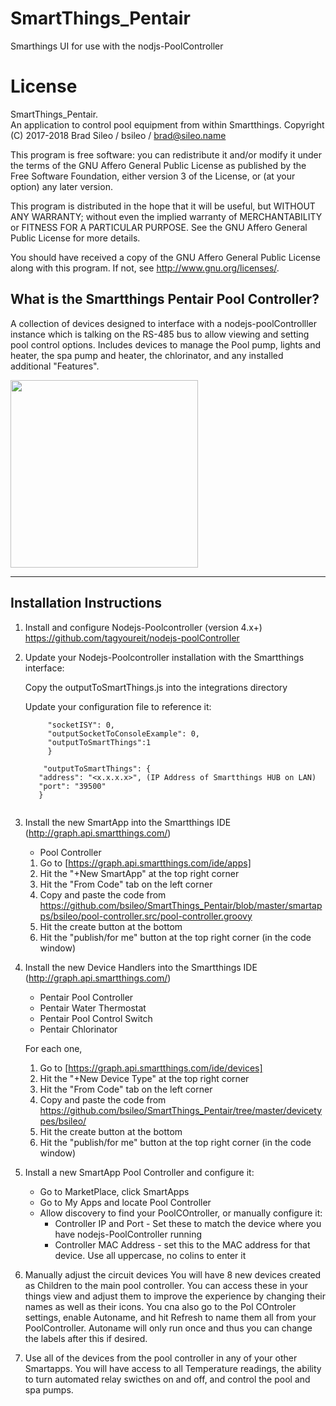 # SmartThings_Pentair
Smarthings UI for use with the nodjs-PoolController

# License

SmartThings_Pentair.  
An application to control pool equipment from within Smartthings.
Copyright (C) 2017-2018  Brad Sileo / bsileo / brad@sileo.name

This program is free software: you can redistribute it and/or modify
it under the terms of the GNU Affero General Public License as
published by the Free Software Foundation, either version 3 of the
License, or (at your option) any later version.

This program is distributed in the hope that it will be useful,
but WITHOUT ANY WARRANTY; without even the implied warranty of
MERCHANTABILITY or FITNESS FOR A PARTICULAR PURPOSE.  See the
GNU Affero General Public License for more details.

You should have received a copy of the GNU Affero General Public License
along with this program.  If not, see <http://www.gnu.org/licenses/>.


## What is the Smartthings Pentair Pool Controller?
A collection of devices designed to interface with a nodejs-poolControlller instance which is talking on the RS-485 bus to allow viewing and setting pool control options. Includes devices to manage the Pool pump, lights and heater, the spa pump and heater, the chlorinator, and any installed additional "Features". 


<img src="https://github.com/bsileo/SmartThings_Pentair/blob/master/SmartthingsPoolControlScreenshot.png" height="300">

***

## Installation Instructions

1. Install and configure Nodejs-Poolcontroller (version 4.x+)
          https://github.com/tagyoureit/nodejs-poolController
2. Update your Nodejs-Poolcontroller installation with the Smartthings interface:

   Copy the outputToSmartThings.js into the integrations directory
   
   Update your configuration file to reference it:  
     
	 ```"integrations": {
          "socketISY": 0,
          "outputSocketToConsoleExample": 0,
		  "outputToSmartThings":1
          }
		  
         "outputToSmartThings": {
		"address": "<x.x.x.x>", (IP Address of Smartthings HUB on LAN)
		"port": "39500"
	    }
		 

3. Install the new SmartApp into the Smartthings IDE (http://graph.api.smartthings.com/)
   - Pool Controller
	1. Go to [https://graph.api.smartthings.com/ide/apps]
	2. Hit the "+New SmartApp" at the top right corner
	3. Hit the "From Code" tab on the left corner
	4. Copy and paste the code from https://github.com/bsileo/SmartThings_Pentair/blob/master/smartapps/bsileo/pool-controller.src/pool-controller.groovy
	5. Hit the create button at the bottom
	6. Hit the "publish/for me" button at the top right corner (in the code window)
4. Install the new Device Handlers into the Smartthings IDE (http://graph.api.smartthings.com/)
   - Pentair Pool Controller
   - Pentair Water Thermostat
   - Pentair Pool Control Switch
   - Pentair Chlorinator
   
   For each one, 

   1. Go to [https://graph.api.smartthings.com/ide/devices]
   2. Hit the "+New Device Type" at the top right corner
   3. Hit the "From Code" tab on the left corner
   4. Copy and paste the code from https://github.com/bsileo/SmartThings_Pentair/tree/master/devicetypes/bsileo/
   5. Hit the create button at the bottom
   6. Hit the "publish/for me" button at the top right corner (in the code window)

4. Install a new SmartApp Pool Controller and configure it:
    - Go to MarketPlace, click SmartApps
    - Go to My Apps and locate Pool Controller
    - Allow discovery to find your PoolCOntroller, or manually configure it:
       	- Controller IP and Port - Set these to match the device where you have nodejs-PoolController running
    	- Controller MAC Address - set this to the MAC address for that device. Use all uppercase, no colins to enter it
    	

5. Manually adjust the circuit devices
    You will have 8 new devices created as Children to the main pool controller. You can access these in your things view and adjust them to improve the experience by changing their names as well as their icons. You cna also go to the Pol COntroler settings, enable Autoname, and hit Refresh to name them all from your PoolController. Autoname will only run once and thus you can change the labels after this if desired.
	
6. Use all of the devices from the pool controller in any of your other Smartapps. You will have access to all Temperature readings, the ability to turn automated relay swicthes on and off, and control the pool and spa pumps.
